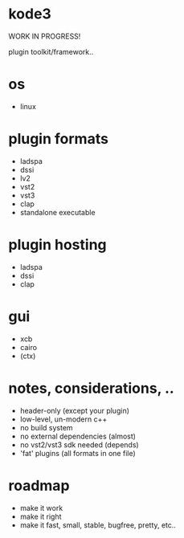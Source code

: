 # kode3

WORK IN PROGRESS!

plugin toolkit/framework..


# os

- linux

# plugin formats

- ladspa
- dssi
- lv2
- vst2
- vst3
- clap
- standalone executable

# plugin hosting

- ladspa
- dssi
- clap

# gui

- xcb
- cairo
- (ctx)

# notes, considerations, ..

- header-only (except your plugin)
- low-level, un-modern c++
- no build system
- no external dependencies (almost)
- no vst2/vst3 sdk needed (depends)
- 'fat' plugins (all formats in one file)

# roadmap

- make it work
- make it right
- make it fast, small, stable, bugfree, pretty, etc..

